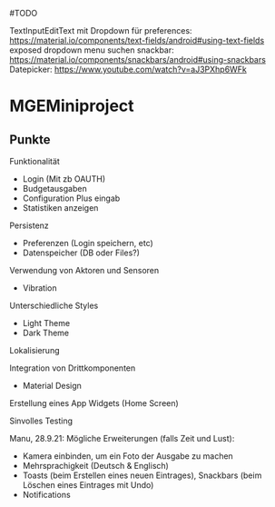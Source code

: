 #TODO

TextInputEditText mit Dropdown für preferences: https://material.io/components/text-fields/android#using-text-fields exposed dropdown menu suchen
snackbar: https://material.io/components/snackbars/android#using-snackbars
Datepicker: https://www.youtube.com/watch?v=aJ3PXhp6WFk



# MGEMiniproject

## Punkte
Funktionalität
- Login (Mit zb OAUTH)
- Budgetausgaben 
- Configuration Plus eingab
- Statistiken anzeigen

Persistenz
- Preferenzen (Login speichern, etc)
- Datenspeicher (DB oder Files?)

Verwendung von Aktoren und Sensoren
- Vibration

Unterschiedliche Styles
- Light Theme
- Dark Theme

Lokalisierung

Integration von Drittkomponenten
- Material Design

Erstellung eines App Widgets (Home Screen)

Sinvolles Testing

Manu, 28.9.21: Mögliche Erweiterungen (falls Zeit und Lust):
* Kamera einbinden, um ein Foto der Ausgabe zu machen
* Mehrsprachigkeit (Deutsch & Englisch)
* Toasts (beim Erstellen eines neuen Eintrages), Snackbars (beim Löschen eines Eintrages mit Undo)
* Notifications

